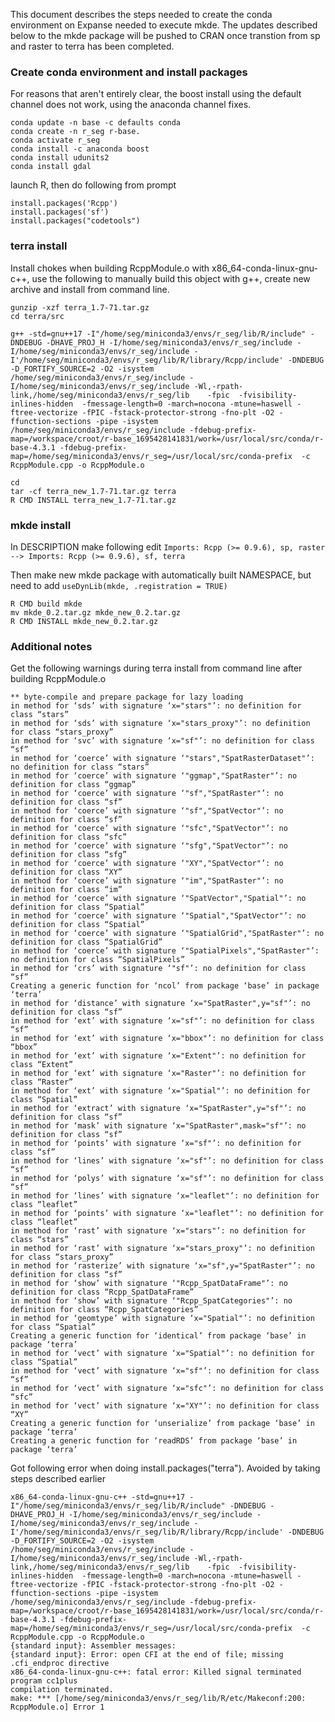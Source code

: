 This document describes the steps needed to create the conda environment on Expanse needed to execute mkde.
The updates described below to the mkde package will be pushed to CRAN once transtion from sp and raster
to terra has been completed.

### Create conda environment and install packages

For reasons that aren't entirely clear, the boost install using the default channel does not work,
using the anaconda channel fixes.

```
conda update -n base -c defaults conda  
conda create -n r_seg r-base. 
conda activate r_seg  
conda install -c anaconda boost  
conda install udunits2  
conda install gdal
```

launch R, then do following from prompt

```
install.packages('Rcpp')  
install.packages('sf')  
install.packages("codetools")
``` 

### terra install

Install chokes when building RcppModule.o with
x86_64-conda-linux-gnu-c++, use the following to manually build this
object with g++, create new archive and install from command line.

```wget https://cran.r-project.org/src/contrib/terra_1.7-71.tar.gz
gunzip -xzf terra_1.7-71.tar.gz
cd terra/src
```
```
g++ -std=gnu++17 -I"/home/seg/miniconda3/envs/r_seg/lib/R/include" -DNDEBUG -DHAVE_PROJ_H -I/home/seg/miniconda3/envs/r_seg/include -I/home/seg/miniconda3/envs/r_seg/include -I'/home/seg/miniconda3/envs/r_seg/lib/R/library/Rcpp/include' -DNDEBUG -D_FORTIFY_SOURCE=2 -O2 -isystem /home/seg/miniconda3/envs/r_seg/include -I/home/seg/miniconda3/envs/r_seg/include -Wl,-rpath-link,/home/seg/miniconda3/envs/r_seg/lib    -fpic  -fvisibility-inlines-hidden  -fmessage-length=0 -march=nocona -mtune=haswell -ftree-vectorize -fPIC -fstack-protector-strong -fno-plt -O2 -ffunction-sections -pipe -isystem /home/seg/miniconda3/envs/r_seg/include -fdebug-prefix-map=/workspace/croot/r-base_1695428141831/work=/usr/local/src/conda/r-base-4.3.1 -fdebug-prefix-map=/home/seg/miniconda3/envs/r_seg=/usr/local/src/conda-prefix  -c RcppModule.cpp -o RcppModule.o
```

```
cd
tar -cf terra_new_1.7-71.tar.gz terra
R CMD INSTALL terra_new_1.7-71.tar.gz
```

### mkde install

In DESCRIPTION make following edit
`Imports: Rcpp (>= 0.9.6), sp, raster --> Imports: Rcpp (>= 0.9.6), sf, terra`

Then make new mkde package with automatically built NAMESPACE, but need to add `useDynLib(mkde, .registration = TRUE)`

```
R CMD build mkde
mv mkde_0.2.tar.gz mkde_new_0.2.tar.gz
R CMD INSTALL mkde_new_0.2.tar.gz
```

### Additional notes

Get the following warnings during terra install from command line after building RcppModule.o

```
** byte-compile and prepare package for lazy loading
in method for ‘sds’ with signature ‘x="stars"’: no definition for class “stars”
in method for ‘sds’ with signature ‘x="stars_proxy"’: no definition for class “stars_proxy”
in method for ‘svc’ with signature ‘x="sf"’: no definition for class “sf”
in method for ‘coerce’ with signature ‘"stars","SpatRasterDataset"’: no definition for class “stars”
in method for ‘coerce’ with signature ‘"ggmap","SpatRaster"’: no definition for class “ggmap”
in method for ‘coerce’ with signature ‘"sf","SpatRaster"’: no definition for class “sf”
in method for ‘coerce’ with signature ‘"sf","SpatVector"’: no definition for class “sf”
in method for ‘coerce’ with signature ‘"sfc","SpatVector"’: no definition for class “sfc”
in method for ‘coerce’ with signature ‘"sfg","SpatVector"’: no definition for class “sfg”
in method for ‘coerce’ with signature ‘"XY","SpatVector"’: no definition for class “XY”
in method for ‘coerce’ with signature ‘"im","SpatRaster"’: no definition for class “im”
in method for ‘coerce’ with signature ‘"SpatVector","Spatial"’: no definition for class “Spatial”
in method for ‘coerce’ with signature ‘"Spatial","SpatVector"’: no definition for class “Spatial”
in method for ‘coerce’ with signature ‘"SpatialGrid","SpatRaster"’: no definition for class “SpatialGrid”
in method for ‘coerce’ with signature ‘"SpatialPixels","SpatRaster"’: no definition for class “SpatialPixels”
in method for ‘crs’ with signature ‘"sf"’: no definition for class “sf”
Creating a generic function for ‘ncol’ from package ‘base’ in package ‘terra’
in method for ‘distance’ with signature ‘x="SpatRaster",y="sf"’: no definition for class “sf”
in method for ‘ext’ with signature ‘x="sf"’: no definition for class “sf”
in method for ‘ext’ with signature ‘x="bbox"’: no definition for class “bbox”
in method for ‘ext’ with signature ‘x="Extent"’: no definition for class “Extent”
in method for ‘ext’ with signature ‘x="Raster"’: no definition for class “Raster”
in method for ‘ext’ with signature ‘x="Spatial"’: no definition for class “Spatial”
in method for ‘extract’ with signature ‘x="SpatRaster",y="sf"’: no definition for class “sf”
in method for ‘mask’ with signature ‘x="SpatRaster",mask="sf"’: no definition for class “sf”
in method for ‘points’ with signature ‘x="sf"’: no definition for class “sf”
in method for ‘lines’ with signature ‘x="sf"’: no definition for class “sf”
in method for ‘polys’ with signature ‘x="sf"’: no definition for class “sf”
in method for ‘lines’ with signature ‘x="leaflet"’: no definition for class “leaflet”
in method for ‘points’ with signature ‘x="leaflet"’: no definition for class “leaflet”
in method for ‘rast’ with signature ‘x="stars"’: no definition for class “stars”
in method for ‘rast’ with signature ‘x="stars_proxy"’: no definition for class “stars_proxy”
in method for ‘rasterize’ with signature ‘x="sf",y="SpatRaster"’: no definition for class “sf”
in method for ‘show’ with signature ‘"Rcpp_SpatDataFrame"’: no definition for class “Rcpp_SpatDataFrame”
in method for ‘show’ with signature ‘"Rcpp_SpatCategories"’: no definition for class “Rcpp_SpatCategories”
in method for ‘geomtype’ with signature ‘x="Spatial"’: no definition for class “Spatial”
Creating a generic function for ‘identical’ from package ‘base’ in package ‘terra’
in method for ‘vect’ with signature ‘x="Spatial"’: no definition for class “Spatial”
in method for ‘vect’ with signature ‘x="sf"’: no definition for class “sf”
in method for ‘vect’ with signature ‘x="sfc"’: no definition for class “sfc”
in method for ‘vect’ with signature ‘x="XY"’: no definition for class “XY”
Creating a generic function for ‘unserialize’ from package ‘base’ in package ‘terra’
Creating a generic function for ‘readRDS’ from package ‘base’ in package ‘terra’
```

Got following error when doing install.packages("terra"). Avoided by taking steps described earlier

```
x86_64-conda-linux-gnu-c++ -std=gnu++17 -I"/home/seg/miniconda3/envs/r_seg/lib/R/include" -DNDEBUG -DHAVE_PROJ_H -I/home/seg/miniconda3/envs/r_seg/include -I/home/seg/miniconda3/envs/r_seg/include -I'/home/seg/miniconda3/envs/r_seg/lib/R/library/Rcpp/include' -DNDEBUG -D_FORTIFY_SOURCE=2 -O2 -isystem /home/seg/miniconda3/envs/r_seg/include -I/home/seg/miniconda3/envs/r_seg/include -Wl,-rpath-link,/home/seg/miniconda3/envs/r_seg/lib    -fpic  -fvisibility-inlines-hidden  -fmessage-length=0 -march=nocona -mtune=haswell -ftree-vectorize -fPIC -fstack-protector-strong -fno-plt -O2 -ffunction-sections -pipe -isystem /home/seg/miniconda3/envs/r_seg/include -fdebug-prefix-map=/workspace/croot/r-base_1695428141831/work=/usr/local/src/conda/r-base-4.3.1 -fdebug-prefix-map=/home/seg/miniconda3/envs/r_seg=/usr/local/src/conda-prefix  -c RcppModule.cpp -o RcppModule.o
{standard input}: Assembler messages:
{standard input}: Error: open CFI at the end of file; missing .cfi_endproc directive
x86_64-conda-linux-gnu-c++: fatal error: Killed signal terminated program cc1plus
compilation terminated.
make: *** [/home/seg/miniconda3/envs/r_seg/lib/R/etc/Makeconf:200: RcppModule.o] Error 1
```
